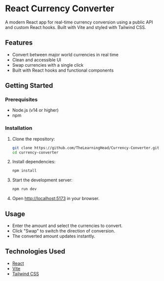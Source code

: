 
# React Currency Converter

A modern React app for real-time currency conversion using a public API and custom React hooks. Built with Vite and styled with Tailwind CSS.

## Features

- Convert between major world currencies in real time
- Clean and accessible UI
- Swap currencies with a single click
- Built with React hooks and functional components

## Getting Started

### Prerequisites

- Node.js (v14 or higher)
- npm

### Installation

1. Clone the repository:
   ```bash
   git clone https://github.com/TheLearningHead/Currency-Converter.git
   cd currency-converter
   ```

2. Install dependencies:
   ```bash
   npm install
   ```

3. Start the development server:
   ```bash
   npm run dev
   ```

4. Open [http://localhost:5173](http://localhost:5173) in your browser.

## Usage

- Enter the amount and select the currencies to convert.
- Click "Swap" to switch the direction of conversion.
- The converted amount updates instantly.

## Technologies Used

- [React](https://react.dev/)
- [Vite](https://vitejs.dev/)
- [Tailwind CSS](https://tailwindcss.com/)
